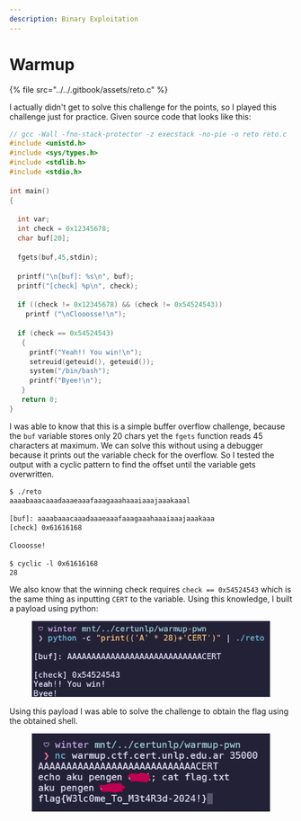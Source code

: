 ```yaml
---
description: Binary Exploitation
---
```


# Warmup

{% file src="../../.gitbook/assets/reto.c" %}

I actually didn't get to solve this challenge for the points, so I played this challenge just for practice. Given source code that looks like this:

```c
// gcc -Wall -fno-stack-protector -z execstack -no-pie -o reto reto.c
#include <unistd.h>
#include <sys/types.h>
#include <stdlib.h>
#include <stdio.h>

int main()
{

  int var;
  int check = 0x12345678;
  char buf[20];

  fgets(buf,45,stdin);

  printf("\n[buf]: %s\n", buf);
  printf("[check] %p\n", check);

  if ((check != 0x12345678) && (check != 0x54524543))
    printf ("\nClooosse!\n");

  if (check == 0x54524543)
   {
     printf("Yeah!! You win!\n");
     setreuid(geteuid(), geteuid());
     system("/bin/bash");
     printf("Byee!\n");
   }
   return 0;
}
```

I was able to know that this is a simple buffer overflow challenge, because the `buf` variable stores only 20 chars yet the `fgets` function reads 45 characters at maximum. We can solve this without using a debugger because it prints out the variable check for the overflow. So I tested the output with a cyclic pattern to find the offset until the variable gets overwritten.

```
$ ./reto
aaaabaaacaaadaaaeaaafaaagaaahaaaiaaajaaakaaal

[buf]: aaaabaaacaaadaaaeaaafaaagaaahaaaiaaajaaakaaa
[check] 0x61616168

Clooosse!

$ cyclic -l 0x61616168
28
```

We also know that the winning check requires `check == 0x54524543` which is the same thing as inputting `CERT` to the variable. Using this knowledge, I built a payload using python:

<figure><img src="../../.gitbook/assets/Screenshot 2024-11-08 214332.png" alt=""><figcaption></figcaption></figure>

Using this payload I was able to solve the challenge to obtain the flag using the obtained shell.

<figure><img src="../../.gitbook/assets/Screenshot 2024-11-08 214159_2.png" alt=""><figcaption></figcaption></figure>

